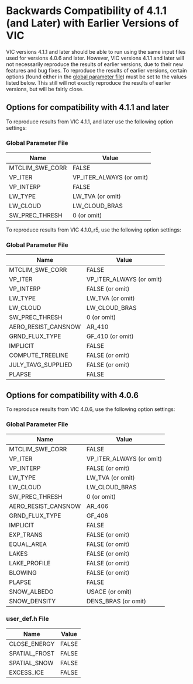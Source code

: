 # Backwards Compatibility of 4.1.1 (and Later) with Earlier Versions of VIC

VIC versions 4.1.1 and later should be able to run using the same input files used for versions 4.0.6 and later. However, VIC versions 4.1.1 and later will not necessarily reproduce the results of earlier versions, due to their new features and bug fixes. To reproduce the results of earlier versions, certain options (found either in the [global parameter file](../Documentation/GlobalParam.md)) must be set to the values listed below. This still will not exactly reproduce the results of earlier versions, but will be fairly close.

## Options for compatibility with 4.1.1 and later

To reproduce results from VIC 4.1.1, and later use the following option settings:

### Global Parameter File
| Name                      | Value                     |
|-----------------------    |-------------------------- |
| MTCLIM_SWE_CORR           | FALSE                     |
| VP_ITER                   | VP_ITER_ALWAYS (or omit)  |
| VP_INTERP                 | FALSE                     |
| LW_TYPE                   | LW_TVA (or omit)          |
| LW_CLOUD                  | LW_CLOUD_BRAS             |
| SW_PREC_THRESH            | 0 (or omit)               |

To reproduce results from VIC 4.1.0_r5, use the following option settings:

### Global Parameter File
| Name                  	| Value                    	|
|-----------------------	|--------------------------	|
| MTCLIM_SWE_CORR       	| FALSE                    	|
| VP_ITER               	| VP_ITER_ALWAYS (or omit) 	|
| VP_INTERP             	| FALSE (or omit)          	|
| LW_TYPE               	| LW_TVA (or omit)         	|
| LW_CLOUD              	| LW_CLOUD_BRAS            	|
| SW_PREC_THRESH        	| 0 (or omit)              	|
| AERO_RESIST_CANSNOW   	| AR_410                   	|
| GRND_FLUX_TYPE        	| GF_410 (or omit)         	|
| IMPLICIT              	| FALSE                    	|
| COMPUTE_TREELINE      	| FALSE (or omit)          	|
| JULY_TAVG_SUPPLIED    	| FALSE (or omit)          	|
| PLAPSE                	| FALSE                    	|

## Options for compatibility with 4.0.6

To reproduce results from VIC 4.0.6, use the following option settings:

### Global Parameter File
| Name                  	| Value                    	|
|-----------------------	|--------------------------	|
| MTCLIM_SWE_CORR       	| FALSE                    	|
| VP_ITER               	| VP_ITER_ALWAYS (or omit) 	|
| VP_INTERP             	| FALSE (or omit)          	|
| LW_TYPE               	| LW_TVA (or omit)         	|
| LW_CLOUD              	| LW_CLOUD_BRAS            	|
| SW_PREC_THRESH        	| 0 (or omit)              	|
| AERO_RESIST_CANSNOW   	| AR_406                   	|
| GRND_FLUX_TYPE        	| GF_406                   	|
| IMPLICIT              	| FALSE                    	|
| EXP_TRANS             	| FALSE (or omit)          	|
| EQUAL_AREA            	| FALSE (or omit)          	|
| LAKES                 	| FALSE (or omit)          	|
| LAKE_PROFILE          	| FALSE (or omit)          	|
| BLOWING               	| FALSE (or omit)          	|
| PLAPSE                	| FALSE                    	|
| SNOW_ALBEDO           	| USACE (or omit)          	|
| SNOW_DENSITY          	| DENS_BRAS (or omit)      	|

### user_def.h File
| Name                  	| Value                    	|
|-----------------------	|--------------------------	|
| CLOSE_ENERGY          	| FALSE                    	|
| SPATIAL_FROST         	| FALSE                    	|
| SPATIAL_SNOW          	| FALSE                    	|
| EXCESS_ICE            	| FALSE                    	|
